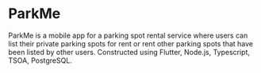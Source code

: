 # ParkMe
ParkMe is a mobile app for a parking spot rental service where users can list their private parking spots for rent or rent other parking spots that have been listed by other users. Constructed using Flutter, Node.js, Typescript, TSOA, PostgreSQL.
